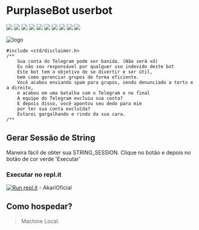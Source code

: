 # PurplaseBot userbot

![](https://img.shields.io/github/followers/AkariOficial?style=plastic)
![](https://img.shields.io/github/stars/AkariOficial/PurplaseBot?style=plastic)
![](https://img.shields.io/github/issues/AkariOficial/PurplaseBot)
![](https://img.shields.io/github/issues-raw/AkariOficial/PurplaseBot)
![](https://img.shields.io/github/deployments/AkariOficial/PurplaseBot/PurplaseBot)
![](https://img.shields.io/github/checks-status/AkariOficial/purplasebot/master)
![](https://img.shields.io/github/discussions/AkariOficial/PurplaseBot)
![](https://img.shields.io/github/languages/code-size/AkariOficial/PurplaseBot)
![](https://img.shields.io/github/directory-file-count/AkariOficial/PurplaseBot)
![](https://img.shields.io/github/repo-size/AkariOficial/PurplaseBot)


![logo](https://camo.githubusercontent.com/60792b11824858949c27623bd78bd3303706c1f5c8ac4f547840d104cce0a00a/68747470733a2f2f74656c656772612e70682f66696c652f3136623062363638303233366532306137613538392e6a7067)

```
#include <std/disclaimer.h>
/**
    Sua conta do Telegram pode ser banida. (Não será xd)
    Eu não sou responsável por qualquer uso indevido deste bot
    Este bot tem o objetivo de se divertir e ser útil,
    bem como gerenciar grupos de forma eficiente.
    Você acabou enviando spam para grupos, sendo denunciado a torto e a direito,
    e acabou em uma batalha com o Telegram e no final
    A equipe do Telegram excluiu sua conta?
    E depois disso, você apontou seu dedo para mim
    por ter sua conta excluída?
    Estarei gargalhando e rindo da sua cara.
/**
```


## Gerar Sessão de String
Maneira fácil de obter sua STRING_SESSION. Clique no botão e depois no botão de cor verde 'Executar'
### Executar no repl.it
[![Run repl.it](https://img.shields.io/badge/string__session.py-purple?style=flat-square&logo=repl.it)](https://replit.com/@Nocky/StringSession?lite=1&outputonly=1) - AkariOficial


## Como hospedar?
> Machine Local.
